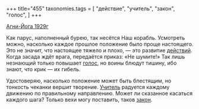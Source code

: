 +++
title="455"
taxonomies.tags = [
 "действие",
 "учитель",
 "закон",
 "голос",
]
+++

[Агни-Йога 1929г](/agni/1929)

Как парус, наполненный бурею, так несётся Наш корабль. Усмотреть можно, насколько каждое прошлое положение было проще настоящего. Это не значит, что настоящее тяжело и плохо, — это развитие [действий](/tags/действие). Когда засада ждёт врага, передаётся приказ: «Не шумите!» Так лишь незнающий только повышает [голос](/tags/голос), но воины блюдут тишину, ибо знают, что крик — их гибель.   

Удостоверяю, насколько положение может быть блестящим, но тонкость чеканки вершит творение. [Учитель](/tags/учитель) радуется каждому движению по правильному направлению. Может ли сказанное касаться каждого шага? Только вехи могу поставить, таков [закон](/tags/закон).